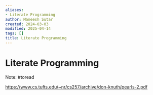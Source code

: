 ```yaml
---
aliases:
- Literate Programming
author: Maneesh Sutar
created: 2024-03-03
modified: 2025-04-14
tags: []
title: Literate Programming
---
```


# Literate Programming

Note: #toread

<https://www.cs.tufts.edu/~nr/cs257/archive/don-knuth/pearls-2.pdf>
